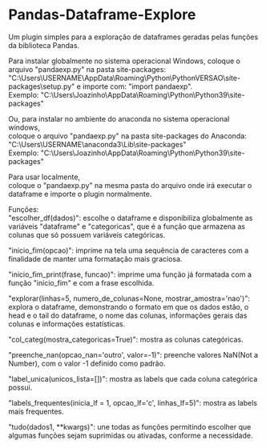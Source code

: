 # Pandas-Dataframe-Explore
Um plugin simples para a exploração de dataframes geradas pelas funções da biblioteca Pandas.


Para instalar globalmente no sistema operacional Windows,
coloque o arquivo "pandaexp.py" na pasta site-packages:  
"C:\Users\USERNAME\AppData\Roaming\Python\PythonVERSAO\site-packages\setup.py" e importe com: "import pandaexp".  
Exemplo: "C:\Users\Joazinho\AppData\Roaming\Python\Python39\site-packages"


Ou, para instalar no ambiente do anaconda no sistema operacional windows,  
coloque o arquivo "pandaexp.py" na pasta site-packages do Anaconda: "C:\Users\USERNAME\anaconda3\Lib\site-packages"  
Exemplo: "C:\Users\Joazinho\AppData\Roaming\Python\Python39\site-packages"


Para usar localmente,  
coloque o "pandaexp.py" na mesma pasta do arquivo onde irá executar o dataframe e importe o plugin normalmente.    

Funções:  
"escolher_df(dados)": escolhe o dataframe e disponibiliza globalmente as variáveis "dataframe" e "categoricas", que é a função que armazena as colunas que só possuem variáveis categóricas.  

"inicio_fim(opcao)": imprime na tela uma sequência de caracteres com a finalidade de manter uma formatação mais graciosa.    

"inicio_fim_print(frase, funcao)": imprime uma função já formatada com a função "inicio_fim" e com a frase escolhida.  

"explorar(linhas=5, numero_de_colunas=None, mostrar_amostra='nao')": explora o dataframe, demonstrando o formato em que os dados estão, o head e o tail do dataframe, o nome das colunas, informações gerais das colunas e informações estatísticas.  

"col_categ(mostra_categoricas=True)": mostra as colunas categóricas.  

"preenche_nan(opcao_nan='outro', valor=-1)": preenche valores NaN(Not a Number), com o valor -1 definido como padrão.  

"label_unica(unicos_lista=[])": mostra as labels que cada coluna categórica possui.  

"labels_frequentes(inicia_lf = 1, opcao_lf='c', linhas_lf=5)": mostra as labels mais frequentes.  

"tudo(dados1, **kwargs)": une todas as funções permitindo escolher que algumas funções sejam suprimidas ou ativadas, conforme a necessidade.  
